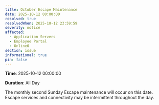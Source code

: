 ```yaml
---
title: October Escape Maintenance
date: 2025-10-12 00:00:00
resolved: true
resolvedWhen: 2025-10-12 23:59:59
severity: notice
affected:
  - Application Servers
  - Employee Portal
  - Online6
section: issue
informational: true
pin: false
---
```


**Time**: 2025-10-12 00:00:00

**Duration**: All Day

The monthly second Sunday Escape maintenance will occur on this date. Escape services and connectivity may be intermittent throughout the day.
